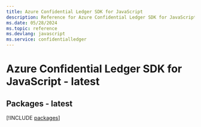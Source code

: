 ```yaml
---
title: Azure Confidential Ledger SDK for JavaScript
description: Reference for Azure Confidential Ledger SDK for JavaScript
ms.date: 05/28/2024
ms.topic: reference
ms.devlang: javascript
ms.service: confidentialledger
---
```

# Azure Confidential Ledger SDK for JavaScript - latest
## Packages - latest
[!INCLUDE [packages](confidential-ledger-index.md)]